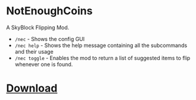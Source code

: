 # NotEnoughCoins

A SkyBlock Flipping Mod.

- `/nec` - Shows the config GUI
- `/nec help` - Shows the help message containing all the subcommands and their usage
- `/nec toggle` - Enables the mod to return a list of suggested items to flip whenever one is found.

# <a href="https://github.com/DefinetlyNotShocz/Not-Enough-Coins-Skyblock/releases/download/Latest/NEC.0.8.2.jar">Download</a>
